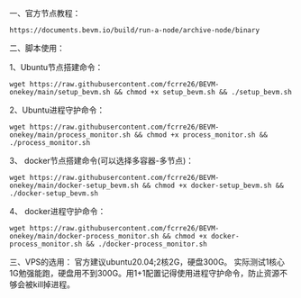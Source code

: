 一、官方节点教程：

    https://documents.bevm.io/build/run-a-node/archive-node/binary

二、脚本使用：

1、Ubuntu节点搭建命令：

    wget https://raw.githubusercontent.com/fcrre26/BEVM-onekey/main/setup_bevm.sh && chmod +x setup_bevm.sh && ./setup_bevm.sh

2、Ubuntu进程守护命令：

    wget https://raw.githubusercontent.com/fcrre26/BEVM-onekey/main/process_monitor.sh && chmod +x process_monitor.sh && ./process_monitor.sh

    

3、 docker节点搭建命令(可以选择多容器-多节点)：

    wget https://raw.githubusercontent.com/fcrre26/BEVM-onekey/main/docker-setup_bevm.sh && chmod +x docker-setup_bevm.sh && ./docker-setup_bevm.sh


4、 docker进程守护命令：

    wget https://raw.githubusercontent.com/fcrre26/BEVM-onekey/main/docker-process_monitor.sh && chmod +x docker-process_monitor.sh && ./docker-process_monitor.sh


三、VPS的选用：
    官方建议ubuntu20.04;2核2G，硬盘300G。
    实际测试1核心1G勉强能跑，硬盘用不到300G。用1+1配置记得使用进程守护命令，防止资源不够会被kill掉进程。
